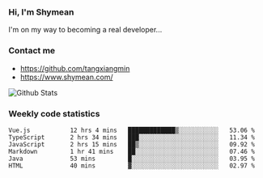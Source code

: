 ### Hi, I'm Shymean

I'm on my way to becoming a real developer...

### Contact me

- <https://github.com/tangxiangmin>
- <https://www.shymean.com/>

![Github Stats](https://github-readme-stats.vercel.app/api?username=tangxiangmin&show_icons=true&theme=dark)


###  Weekly code statistics

<!--START_SECTION:waka-->

```text
Vue.js           12 hrs 4 mins   █████████████▒░░░░░░░░░░░   53.06 %
TypeScript       2 hrs 34 mins   ███░░░░░░░░░░░░░░░░░░░░░░   11.34 %
JavaScript       2 hrs 15 mins   ██▒░░░░░░░░░░░░░░░░░░░░░░   09.92 %
Markdown         1 hr 41 mins    ██░░░░░░░░░░░░░░░░░░░░░░░   07.46 %
Java             53 mins         █░░░░░░░░░░░░░░░░░░░░░░░░   03.95 %
HTML             40 mins         ▓░░░░░░░░░░░░░░░░░░░░░░░░   02.97 %
```

<!--END_SECTION:waka-->